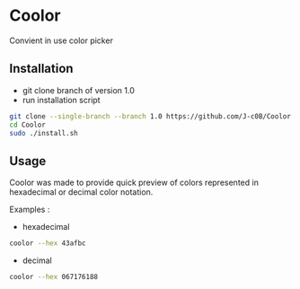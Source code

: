 # Coolor
Convient in use color picker

## Installation
- git clone branch of version 1.0 
- run installation script

```sh
git clone --single-branch --branch 1.0 https://github.com/J-c0B/Coolor.git
cd Coolor
sudo ./install.sh

```

## Usage
Coolor was made to provide quick preview of colors represented in hexadecimal or decimal color notation.

Examples :

- hexadecimal
```sh
coolor --hex 43afbc
```

- decimal
```sh
coolor --hex 067176188
```
